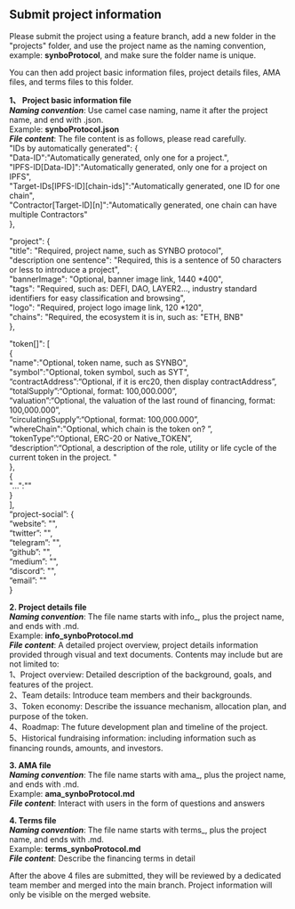## Submit project information
Please submit the project using a feature branch, add a new folder in the "projects" folder, and use the project name as the naming convention, example: **synboProtocol**, and make sure the folder name is unique.     

You can then add project basic information files, project details files, AMA files, and terms files to this folder.     

**1、 Project basic information file**     
***Naming convention***: Use camel case naming, name it after the project name, and end with .json.       
     Example: **synboProtocol.json**      
***File content***: The file content is as follows, please read carefully.  
"IDs by automatically generated": {    
"Data-ID":"Automatically generated, only one for a project.",    
"IPFS-ID[Data-ID]":"Automatically generated, only one for a project on IPFS",    
"Target-IDs[IPFS-ID][chain-ids]":"Automatically generated, one ID for one chain",    
"Contractor[Target-ID][n]":"Automatically generated, one chain can have multiple Contractors"    
},   

"project": {    
"title": "Required, project name, such as SYNBO protocol",    
"description one sentence": "Required, this is a sentence of 50 characters or less to introduce a project",    
"bannerImage": "Optional, banner image link, 1440 *400",    
"tags": "Required, such as: DEFI, DAO, LAYER2..., industry standard identifiers for easy classification and browsing",       
"logo": "Required, project logo image link, 120 *120",     
"chains": "Required, the ecosystem it is in, such as: "ETH, BNB"     
},    

"token[]": [    
{    
"name":"Optional, token name, such as SYNBO",    
"symbol":"Optional, token symbol, such as SYT",    
“contractAddress”:“Optional, if it is erc20, then display contractAddress”,    
“totalSupply”:“Optional, format: 100,000.000”,    
“valuation”:“Optional, the valuation of the last round of financing, format: 100,000.000”,    
“circulatingSupply”:“Optional, format: 100,000.000”,    
"whereChain":"Optional, which chain is the token on? ”,    
“tokenType”:“Optional, ERC-20 or Native_TOKEN”,    
“description”:“Optional, a description of the role, utility or life cycle of the current token in the project. "    
},    
{    
"...":""     
}    
],    
“project-social”: {    
“website”: "",    
“twitter”: "",    
“telegram”: "",   
“github”: "",    
“medium”: "",    
“discord”: "",    
“email”: ""    
}


**2. Project details file**     
***Naming convention***: The file name starts with info_, plus the project name, and ends with .md.     
     Example: **info_synboProtocol.md**    
***File content***: A detailed project overview, project details information provided through visual and text documents. Contents may include but are not limited to:     
1、Project overview: Detailed description of the background, goals, and features of the project.     
2、Team details: Introduce team members and their backgrounds.   
3、Token economy: Describe the issuance mechanism, allocation plan, and purpose of the token.    
4、Roadmap: The future development plan and timeline of the project.   
5、Historical fundraising information: including information such as financing rounds, amounts, and investors.    

**3. AMA file**   
***Naming convention***: The file name starts with ama_, plus the project name, and ends with .md.   
     Example: **ama_synboProtocol.md**   
***File content***: Interact with users in the form of questions and answers   

**4. Terms file**   
***Naming convention***: The file name starts with terms_, plus the project name, and ends with .md.   
     Example: **terms_synboProtocol.md**  
***File content***: Describe the financing terms in detail 

After the above 4 files are submitted, they will be reviewed by a dedicated team member and merged into the main branch. Project information will only be visible on the merged website.



